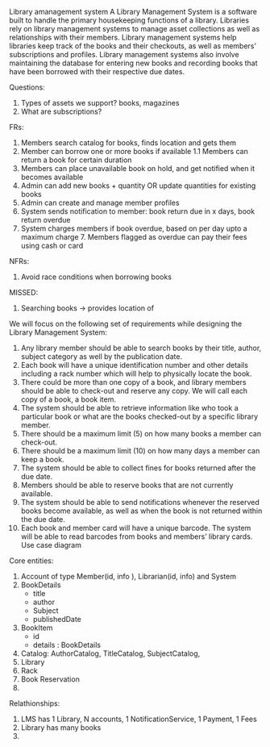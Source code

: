 Library amanagement system
A Library Management System is a software built to handle the primary housekeeping functions of a library. Libraries
rely on library management systems to manage asset collections as well as relationships with their members. Library
management systems help libraries keep track of the books and their checkouts, as well as members’ subscriptions and
profiles.
Library management systems also involve maintaining the database for entering new books and recording books that have
been borrowed with their respective due dates.

Questions:

1. Types of assets we support? books, magazines
2. What are subscriptions?

FRs:

1. Members search catalog for books, finds location and gets them
2. Member can borrow one or more books if available
   1.1 Members can return a book for certain duration
2. Members can place unavailable book on hold, and get notified when it becomes available
3. Admin can add new books + quantity OR update quantities for existing books
4. Admin can create and manage member profiles
5. System sends notification to member: book return due in x days, book return overdue
6. System charges members if book overdue, based on per day upto a maximum charge
    7. Members flagged as overdue can pay their fees using cash or card

NFRs:

1. Avoid race conditions when borrowing books

MISSED:

1. Searching books -> provides location of

We will focus on the following set of requirements while designing the Library Management System:

1. Any library member should be able to search books by their title, author, subject category as well by the publication
   date.
2. Each book will have a unique identification number and other details including a rack number which will help to
   physically locate the book.
3. There could be more than one copy of a book, and library members should be able to check-out and reserve any copy. We
   will call each copy of a book, a book item.
4. The system should be able to retrieve information like who took a particular book or what are the books checked-out
   by a specific library member.
5. There should be a maximum limit (5) on how many books a member can check-out.
6. There should be a maximum limit (10) on how many days a member can keep a book.
7. The system should be able to collect fines for books returned after the due date.
8. Members should be able to reserve books that are not currently available.
9. The system should be able to send notifications whenever the reserved books become available, as well as when the
   book is not returned within the due date.
10. Each book and member card will have a unique barcode. The system will be able to read barcodes from books and
    members’ library cards.
    Use case diagram

Core entities:

1. Account of type Member(id, info ), Librarian(id, info) and System
2. BookDetails
   - title
   - author
   - Subject
   - publishedDate
3. BookItem
   - id
   - details : BookDetails
4. Catalog: AuthorCatalog, TitleCatalog, SubjectCatalog, 
5. Library
6. Rack
7. Book Reservation
8. 


Relathionships:

1. LMS has 1 Library, N accounts, 1 NotificationService, 1 Payment, 1 Fees
2. Library has many books
3. 